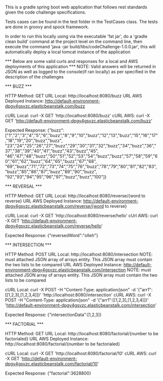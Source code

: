 This is a gradle spring boot web application that follows rest standards given the code challenge specifications.

Tests cases can be found in the test folder in the TestCases class.  The tests are done in groovy and spock framework.

In order to run this locally using via the executable 'fat jar', do a 'gradle clean build' command at the project level on the command line, then
 execute the command 'java -jar build/libs/codeChallenge-1.0.0.jar', this will automatically deploy a local tomcat instance of the application

*** Below are some valid curls and responses for a local and AWS deployments of this application ***
NOTE: Valid answers will be returned in JSON as well as logged to the console(if ran locally) as per specified in the description of the challenges

*** BUZZ ***

HTTP Method: GET
URL Local: http://localhost:8080/buzz
URL AWS Deployed Instance: http://default-environment-dpgy4gsvzc.elasticbeanstalk.com/buzz

cURL Local: curl -X GET 'http://localhost:8080/buzz'
cURL AWS: curl -X GET 'http://default-environment-dpgy4gsvzc.elasticbeanstalk.com/buzz'

Expected Response:
{"buzz":["1","2","3","4","5","6","buzz","8","9","10","buzz","12","13","buzz","15","16","17","18","19","20","buzz","buzz",
"23","24","25","26","27","buzz","29","30","31","32","buzz","34","buzz","36","37","38","39","40","41","buzz","43","buzz","45",
"46","47","48","buzz","50","51","52","53","54","buzz","buzz","57","58","59","60","61","62","buzz","64","65","buzz","67","68",
"69","buzz","71","72","73","74","75","76","buzz","78","79","80","81","82","83","buzz","85","86","87","buzz","89","90","buzz",
"92","93","94","95","96","97","buzz","buzz","100"]}

*** REVERSAL ***

HTTP Method: GET
URL Local: http://localhost:8080/reverse/{word to reverse}
URL AWS Deployed Instance: http://default-environment-dpgy4gsvzc.elasticbeanstalk.com/reverse/{word to reverse}

cURL Local: curl -X GET 'http://localhost:8080/reverse/hello'
cUrl AWS: curl -X GET 'http://default-environment-dpgy4gsvzc.elasticbeanstalk.com/reverse/hello'

Expected Response:
{"reversedWord":"olleh"}

*** INTERSECTION ***

HTTP Method: POST
URL Local: http://localhost:8080/intersection NOTE: must attached JSON array of arrays entity.  This JSON array must contain the two lists to be compared
URL AWS Deployed Instance: http://default-environment-dpgy4gsvzc.elasticbeanstalk.com/intersection NOTE: must attached JSON array of arrays entity.  This JSON array must contain the two lists to be compared

cURL Local: curl -X POST -H "Content-Type: application/json" -d '{"arr1":[[1,2,3],[1,2,3,4]]}' 'http://localhost:8080/intersection'
cURL AWS: curl -X POST -H "Content-Type: application/json" -d '{"arr1":[[1,2,3],[1,2,3,4]]}' 'http://default-environment-dpgy4gsvzc.elasticbeanstalk.com/intersection'

Expected Response:
{"intersectionData":[1,2,3]}

*** FACTORIAL ***

HTTP Method: GET
URL Local: http://localhost:8080/factorial/{number to be factorialed}
URL AWS Deployed Instance: http://localhost:8080/factorial/{number to be factorialed}

cURL Local: curl -X GET 'http://localhost:8080/factorial/10'
cURL AWS: curl -X GET 'http://default-environment-dpgy4gsvzc.elasticbeanstalk.com/factorial/10'

Expected Response:
{"factorial":3628800}